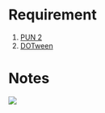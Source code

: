 # Requirement

1. [PUN 2](https://assetstore.unity.com/packages/tools/network/pun-2-free-119922)
2. [DOTween](https://assetstore.unity.com/packages/tools/animation/dotween-hotween-v2-27676)

# Notes

![](https://user-images.githubusercontent.com/4126881/124361436-38a65100-dc6a-11eb-885c-73e9a114140e.JPEG)